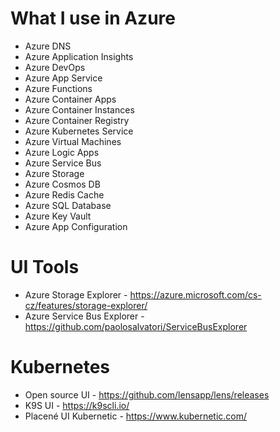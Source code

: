 # What I use in Azure
- Azure DNS
- Azure Application Insights
- Azure DevOps
- Azure App Service
- Azure Functions
- Azure Container Apps
- Azure Container Instances
- Azure Container Registry
- Azure Kubernetes Service
- Azure Virtual Machines
- Azure Logic Apps
- Azure Service Bus
- Azure Storage
- Azure Cosmos DB
- Azure Redis Cache
- Azure SQL Database
- Azure Key Vault
- Azure App Configuration


# UI Tools

- Azure Storage Explorer -  https://azure.microsoft.com/cs-cz/features/storage-explorer/
- Azure Service Bus Explorer - https://github.com/paolosalvatori/ServiceBusExplorer

# Kubernetes
- Open source UI - https://github.com/lensapp/lens/releases
- K9S UI - https://k9scli.io/
- Placené UI Kubernetic -  https://www.kubernetic.com/

